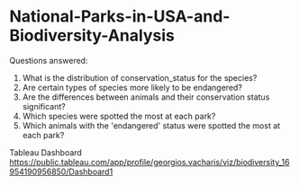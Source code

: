# National-Parks-in-USA-and-Biodiversity-Analysis

Questions answered:

1. What is the distribution of conservation_status for the species?
2. Are certain types of species more likely to be endangered?
3. Are the differences between animals and their conservation status significant?
4. Which species were spotted the most at each park?
5. Which animals with the 'endangered' status were spotted the most at each park?


Tableau Dashboard
https://public.tableau.com/app/profile/georgios.vacharis/viz/biodiversity_16954190956850/Dashboard1
 
